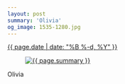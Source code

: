 ```yaml
---
layout: post
summary: 'Olivia'
og_image: 1535-1280.jpg
---
```


<p>
 <time>
  <a href="/1535">
   {{ page.date | date: "%B %-d, %Y" }}
  </a>
 </time>
 <a href="/1535">
  <figure data-taken="12/3/2021">
   <img alt="{{ page.summary }}" sizes="(min-width: 700px) 50vw, calc(100vw - 2rem)" src="{{ site.assets_url }}/1535-640.jpg" srcset="{{ site.assets_url }}/1535-320.jpg 320w, {{ site.assets_url }}/1535-640.jpg 640w, {{ site.assets_url }}/1535-960.jpg 960w, {{ site.assets_url }}/1535-1280.jpg 1280w"/>
  </figure>
 </a>
 <span>
  Olivia
 </span>
</p>
